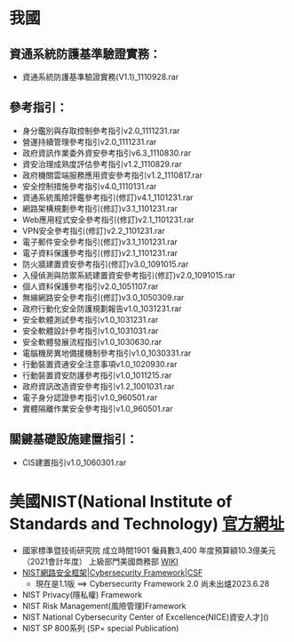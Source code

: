 # 我國
## 資通系統防護基準驗證實務：
- 資通系統防護基準驗證實務(V1.1)_1110928.rar

## 參考指引：
- 身分鑑別與存取控制參考指引v2.0_1111231.rar
- 營運持續管理參考指引v2.0_1111231.rar
- 政府資訊作業委外資安參考指引v6.3_1110830.rar
- 資安治理成熟度評估參考指引v1.2_1110829.rar
- 政府機關雲端服務應用資安參考指引v1.2_1110817.rar
- 安全控制措施參考指引v4.0_1110131.rar
- 資通系統風險評鑑參考指引(修訂)v4.1_1101231.rar
- 網路架構規劃參考指引(修訂)v3.1_1101231.rar
- Web應用程式安全參考指引(修訂)v2.1_1101231.rar
- VPN安全參考指引(修訂)v2.2_1101231.rar
- 電子郵件安全參考指引(修訂)v3.1_1101231.rar
- 電子資料保護參考指引(修訂)v2.1_1101231.rar
- 防火牆建置資安參考指引(修訂)v3.0_1091015.rar
- 入侵偵測與防禦系統建置資安參考指引(修訂)v2.0_1091015.rar
- 個人資料保護參考指引v2.0_1051107.rar
- 無線網路安全參考指引(修訂)v3.0_1050309.rar
- 政府行動化安全防護規劃報告v1.0_1031231.rar
- 安全軟體測試參考指引v1.0_1031231.rar
- 安全軟體設計參考指引v1.0_1031031.rar
- 安全軟體發展流程指引v1.0_1030630.rar
- 電腦機房異地備援機制參考指引v1.0_1030331.rar
- 行動裝置資通安全注意事項v1.0_1020930.rar
- 行動裝置資安防護參考指引v1.0_1011215.rar
- 政府資訊改造資安參考指引v1.2_1001031.rar
- 電子身分認證參考指引v1.0_960501.rar
- 實體隔離作業安全參考指引v1.0_960501.rar
## 關鍵基礎設施建置指引：
- CIS建置指引v1.0_1060301.rar

# 美國NIST(National Institute of Standards and Technology) [官方網址](https://www.nist.gov/)
- 國家標準暨技術研究院 成立時間1901  僱員數3,400   年度預算額10.3億美元（2021會計年度） 上級部門美國商務部 [WIKI](https://zh.wikipedia.org/zh-tw/%E5%9C%8B%E5%AE%B6%E6%A8%99%E6%BA%96%E6%8A%80%E8%A1%93%E7%A0%94%E7%A9%B6%E6%89%80)
- [NIST網路安全框架|Cybersecurity Framework|CSF]()
  - 現在是1.1版 ==> Cybersecurity Framework 2.0 尚未出爐2023.6.28 
- NIST Privacy(隱私權) Framework
- NIST Risk Management(風險管理)Framework
- NIST National Cybersecurity Center of Excellence(NICE)資安人才]()
- NIST SP 800系列 (SP= special Publication)
